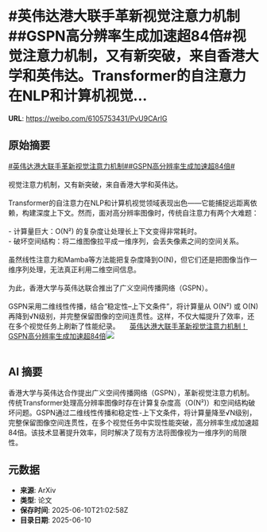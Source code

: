 # #英伟达港大联手革新视觉注意力机制##GSPN高分辨率生成加速超84倍#视觉注意力机制，又有新突破，来自香港大学和英伟达。Transformer的自注意力在NLP和计算机视觉...

**URL**: https://weibo.com/6105753431/PvU9CArlG

## 原始摘要

<a href="https://m.weibo.cn/search?containerid=231522type%3D1%26t%3D10%26q%3D%23%E8%8B%B1%E4%BC%9F%E8%BE%BE%E6%B8%AF%E5%A4%A7%E8%81%94%E6%89%8B%E9%9D%A9%E6%96%B0%E8%A7%86%E8%A7%89%E6%B3%A8%E6%84%8F%E5%8A%9B%E6%9C%BA%E5%88%B6%23&amp;extparam=%23%E8%8B%B1%E4%BC%9F%E8%BE%BE%E6%B8%AF%E5%A4%A7%E8%81%94%E6%89%8B%E9%9D%A9%E6%96%B0%E8%A7%86%E8%A7%89%E6%B3%A8%E6%84%8F%E5%8A%9B%E6%9C%BA%E5%88%B6%23" data-hide=""><span class="surl-text">#英伟达港大联手革新视觉注意力机制#</span></a><a href="https://m.weibo.cn/search?containerid=231522type%3D1%26t%3D10%26q%3D%23GSPN%E9%AB%98%E5%88%86%E8%BE%A8%E7%8E%87%E7%94%9F%E6%88%90%E5%8A%A0%E9%80%9F%E8%B6%8584%E5%80%8D%23&amp;extparam=%23GSPN%E9%AB%98%E5%88%86%E8%BE%A8%E7%8E%87%E7%94%9F%E6%88%90%E5%8A%A0%E9%80%9F%E8%B6%8584%E5%80%8D%23" data-hide=""><span class="surl-text">#GSPN高分辨率生成加速超84倍#</span></a><br><br>视觉注意力机制，又有新突破，来自香港大学和英伟达。<br><br>Transformer的自注意力在NLP和计算机视觉领域表现出色——它能捕捉远距离依赖，构建深度上下文。然而，面对高分辨率图像时，传统自注意力有两个大难题：<br><br>- 计算量巨大：O(N²) 的复杂度让处理长上下文变得非常耗时。<br>- 破坏空间结构：将二维图像拉平成一维序列，会丢失像素之间的空间关系。<br><br>虽然线性注意力和Mamba等方法能把复杂度降到O(N)，但它们还是把图像当作一维序列处理，无法真正利用二维空间信息。<br><br>为此，香港大学与英伟达联合推出了广义空间传播网络（GSPN）。<br><br>GSPN采用二维线性传播，结合“稳定性–上下文条件”，将计算量从 O(N²) 或 O(N) 再降到√N级别，并完整保留图像的空间连贯性。这样，不仅大幅提升了效率，还在多个视觉任务上刷新了性能纪录。 <a href="https://weibo.com/ttarticle/p/show?id=2309405176040292221075" data-hide=""><span class="url-icon"><img style="width: 1rem;height: 1rem" src="https://h5.sinaimg.cn/upload/2015/09/25/3/timeline_card_small_article_default.png" referrerpolicy="no-referrer"></span><span class="surl-text">英伟达港大联手革新视觉注意力机制！GSPN高分辨率生成加速超84倍</span></a><img style="" src="https://tvax4.sinaimg.cn/large/006Fd7o3gy1i2a9njk3tpj30lj0c4wft.jpg" referrerpolicy="no-referrer"><br><br>

## AI 摘要

香港大学与英伟达合作提出广义空间传播网络（GSPN），革新视觉注意力机制。传统Transformer处理高分辨率图像时存在计算复杂度高（O(N²)）和空间结构破坏问题。GSPN通过二维线性传播和稳定性-上下文条件，将计算量降至√N级别，完整保留图像空间连贯性，在多个视觉任务中实现性能突破，高分辨率生成加速超84倍。该技术显著提升效率，同时解决了现有方法将图像视为一维序列的局限性。

## 元数据

- **来源**: ArXiv
- **类型**: 论文
- **保存时间**: 2025-06-10T21:02:58Z
- **目录日期**: 2025-06-10
